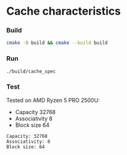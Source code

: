 # Cache characteristics

### Build
```sh
cmake -B build && cmake --build build
```
### Run
```sh
./build/cache_spec
```
### Test
Tested on AMD Ryzen 5 PRO 2500U:
- Capacity      32768
- Associativity 8
- Block size    64

```
Capacity: 32768
Associativity: 8
Block size: 64
```